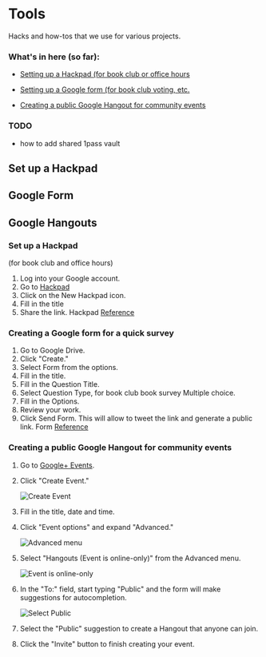 # Tools

Hacks and how-tos that we use for various projects.

### What's in here (so far):

-  [Setting up a Hackpad (for book club or  office hours](#hackpad)

-  [Setting up a Google form (for book club voting, etc.](#google-form)

-  [Creating a public Google Hangout for community events](#public-hangouts)

### TODO

- how to add shared 1pass vault

## Set up a Hackpad

## Google Form

## Google Hangouts

<a id="Hackpad"></a>
### Set up a Hackpad
(for book club and office hours)
1. Log into your Google account.
2. Go to [Hackpad](http://hackpad.com)
3. Click on the New Hackpad icon.
4. Fill in the title
5. Share the link. Hackpad
[Reference](https://hackpad.com/How-to-use-Hackpad-mlZvEsJykI5)


<a id="google-form"></a>
### Creating a Google form for a quick survey

1. Go to Google Drive.
2. Click "Create."
3. Select Form from the options.
4. Fill in the title.
5. Fill in the Question Title.
6. Select Question Type, for book club book survey Multiple choice.
7. Fill in the Options.
8. Review your work.
9. Click Send Form. This will allow to tweet the link and generate a public link. Form
[Reference](https://support.google.com/docs/answer/87809?hl=en)

<a id="public-hangouts"></a>
### Creating a public Google Hangout for community events

1. Go to [Google+ Events](https://plus.google.com/events).
2. Click "Create Event."

    ![Create Event](http://apps.investigativenewsnetwork.org/docs/hangouts/create_an_event.png)

3. Fill in the title, date and time.
4. Click "Event options" and expand "Advanced."

    ![Advanced menu](http://apps.investigativenewsnetwork.org/docs/hangouts/event_advanced_details.png)

5. Select "Hangouts (Event is online-only)" from the Advanced menu.

    ![Event is online-only](http://apps.investigativenewsnetwork.org/docs/hangouts/event_advanced_details_closeup.png)

6. In the "To:" field, start typing "Public" and the form will make suggestions for autocompletion.

    ![Select Public](http://apps.investigativenewsnetwork.org/docs/hangouts/event_details_public_invite.png)

7. Select the "Public" suggestion to create a Hangout that anyone can join.
8. Click the "Invite" button to finish creating your event.
